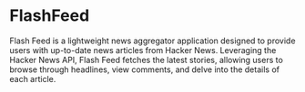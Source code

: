 
FlashFeed
=======
Flash Feed is a lightweight news aggregator application designed to provide users with up-to-date news articles from Hacker News. Leveraging the Hacker News API, Flash Feed fetches the latest stories, allowing users to browse through headlines, view comments, and delve into the details of each article.
